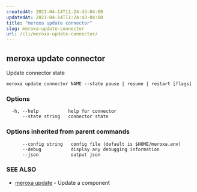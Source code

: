 ```yaml
---
createdAt: 2021-04-14T11:24:43-04:00
updatedAt: 2021-04-14T11:24:43-04:00
title: "meroxa update connector"
slug: meroxa-update-connector
url: /cli/meroxa-update-connector/
---
```

## meroxa update connector

Update connector state

```
meroxa update connector NAME --state pause | resume | restart [flags]
```

### Options

```
  -h, --help           help for connector
      --state string   connector state
```

### Options inherited from parent commands

```
      --config string   config file (default is $HOME/meroxa.env)
      --debug           display any debugging information
      --json            output json
```

### SEE ALSO

* [meroxa update](/cli/meroxa-update/)	 - Update a component


